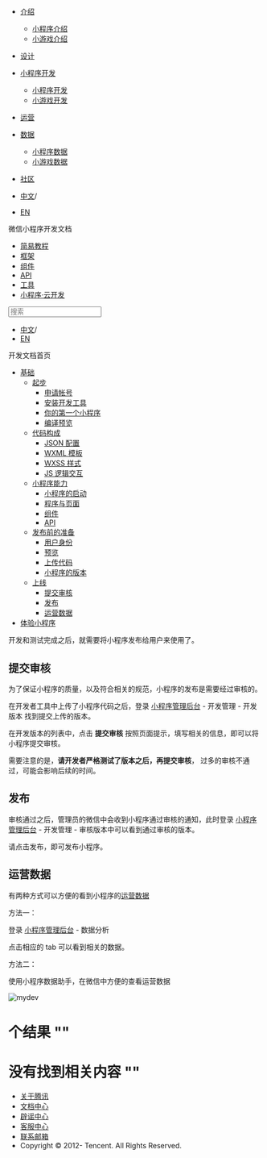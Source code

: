<div class="book with-summary">

<div class="head">

<div class="head_box">

# [](javascript:; "_('微信公众平台 小程序')")

<div class="header_ctrls">

*   [介绍](javascript:;)
    *   [小程序介绍](https://developers.weixin.qq.com/miniprogram/introduction/index.html?t=18092914)
    *   [小游戏介绍](https://developers.weixin.qq.com/minigame/introduction/index.html?t=18092914)
*   [设计](https://developers.weixin.qq.com/miniprogram/design/index.html?t=18092914)
*   [小程序开发](javascript:;)
    *   [小程序开发](https://developers.weixin.qq.com/miniprogram/dev/index.html?t=18092914)
    *   [小游戏开发](https://developers.weixin.qq.com/minigame/dev/index.html?t=18092914)
*   [运营](https://developers.weixin.qq.com/miniprogram/product/index.html?t=18092914)
*   [数据](javascript:;)
    *   [小程序数据](https://developers.weixin.qq.com/miniprogram/analysis/index.html?t=18092914)
    *   [小游戏数据](https://developers.weixin.qq.com/minigame/analysis/index.html?t=18092914)
*   [社区](https://developers.weixin.qq.com/)

*   [中文](https://developers.weixin.qq.com/miniprogram/dev/quickstart/basic/release.html?t=18092914)<span class="split-line">/</span>
*   [EN](https://developers.weixin.qq.com/miniprogram/en/dev/quickstart/basic/release.html?t=18092914)

</div>

</div>

</div>

<div class="sub_nav_box">

<div class="sub_nav_inner">

<div class="book-summary-opr" id="js-book-summary-opr"><a class="book-summary-btn"></a></div>

<div class="top_sub_nav">

<div class="top_title_wap"><span class="icon_title icon_dev"></span>

微信小程序开发文档

</div>

*   [简易教程](../../)
*   [框架](../../framework/MINA.html)
*   [组件](../../component/)
*   [API](../../api/network/download/wx.downloadFile.html)
*   [工具](../../devtools/devtools.html)
*   [小程序·云开发](../../wxcloud/basis/getting-started.html)

</div>

<div id="book-search-input" role="search">

<form><label for="search-input" class="search-icon" id="js-search-icon"></label><input type="text" id="search-input" name="search-input" placeholder="搜索"> </form>

</div>

*   [中文](https://developers.weixin.qq.com/miniprogram/dev/quickstart/basic/release.html?t=18092914)<span class="split-line">/</span>
*   [EN](https://developers.weixin.qq.com/miniprogram/en/dev/quickstart/basic/release.html?t=18092914)

</div>

</div>

<div class="book-summary">

<div class="book-summary-home" id="js-summary-home"><a><span class="icon_home_s icon_dev"></span><span class="s_title_2">开发文档首页</span></a></div>

<nav role="navigation">

*   [基础](../../)
    *   [起步](../../)
        *   [申请帐号](../../#申请帐号)
        *   [安装开发工具](../../#安装开发工具)
        *   [你的第一个小程序](../../#你的第一个小程序)
        *   [编译预览](../../#编译预览)
    *   [代码构成](./file.html)
        *   [JSON 配置](./file.html#json-配置)
        *   [WXML 模板](./file.html#wxml-模板)
        *   [WXSS 样式](./file.html#wxss-样式)
        *   [JS 逻辑交互](./file.html#js-交互逻辑)
    *   [小程序能力](./framework.html)
        *   [小程序的启动](./framework.html#小程序的启动)
        *   [程序与页面](./framework.html#程序与页面)
        *   [组件](./framework.html#组件)
        *   [API](./framework.html#api)
    *   [发布前的准备](./role.html)
        *   [用户身份](./role.html#用户身份)
        *   [预览](./role.html#预览)
        *   [上传代码](./role.html#上传代码)
        *   [小程序的版本](./role.html#小程序的版本)
    *   [上线](./release.html)
        *   [提交审核](./release.html#提交审核)
        *   [发布](./release.html#发布)
        *   [运营数据](./release.html#运营数据)
*   [体验小程序](../../demo.html)

</nav>

</div>

<div class="book-body">

<div class="body-inner">

<div class="page-wrapper" tabindex="-1" role="main">

<div class="page-inner">

<div id="book-search-results">

<div class="search-noresults">

<section class="normal markdown-section">

开发和测试完成之后，就需要将小程序发布给用户来使用了。

## 提交审核

为了保证小程序的质量，以及符合相关的规范，小程序的发布是需要经过审核的。

在开发者工具中上传了小程序代码之后，登录 [小程序管理后台](https://mp.weixin.qq.com) - 开发管理 - 开发版本 找到提交上传的版本。

在开发版本的列表中，点击 **提交审核** 按照页面提示，填写相关的信息，即可以将小程序提交审核。

需要注意的是，**请开发者严格测试了版本之后，再提交审核**， 过多的审核不通过，可能会影响后续的时间。

## 发布

审核通过之后，管理员的微信中会收到小程序通过审核的通知，此时登录 [小程序管理后台](https://mp.weixin.qq.com) - 开发管理 - 审核版本中可以看到通过审核的版本。

请点击发布，即可发布小程序。

## 运营数据

有两种方式可以方便的看到小程序的[运营数据](https://developers.weixin.qq.com/miniprogram/analysis/index.html?t=18092914)

方法一：

登录 [小程序管理后台](https://mp.weixin.qq.com) - 数据分析

点击相应的 tab 可以看到相关的数据。

方法二：

使用小程序数据助手，在微信中方便的查看运营数据

![mydev](https://developers.weixin.qq.com/miniprogram/dev/image/quickstart/mydata.jpeg?t=18092914)

</section>

</div>

<div class="search-results">

<div class="has-results">

# <span class="search-results-count"></span>个结果 "<span class="search-query"></span>"

</div>

<div class="no-results">

# 没有找到相关内容 "<span class="search-query"></span>"

</div>

</div>

</div>

</div>

</div>

<div class="foot" id="footer">

*   [关于腾讯](https://www.tencent.com/)
*   [文档中心](https://developers.weixin.qq.com/miniprogram/introduction/index.html)
*   [辟谣中心](https://mp.weixin.qq.com/cgi-bin/opshowpage?action=dispelinfo)
*   [客服中心](https://kf.qq.com/product/wx_xcx.html)
*   [联系邮箱](mailto:weixinmp@qq.com)
*   Copyright © 2012-<span id="s_copyright_year"></span> Tencent. All Rights Reserved.

</div>

</div>

[](./role.html)</div>

</div>